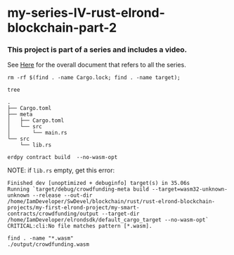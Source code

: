 # my-series-IV-rust-elrond-blockchain-part-2

### This project is part of a series and includes a video.

See [Here](https://github.com/elicorrales/blockchain-tutorials/blob/main/README.md) for the overall document that
refers to all the series.  
  
```
rm -rf $(find . -name Cargo.lock; find . -name target);
```
```
tree
```
```
.
├── Cargo.toml
├── meta
│   ├── Cargo.toml
│   └── src
│       └── main.rs
└── src
    └── lib.rs
```
```
erdpy contract build  --no-wasm-opt
```
NOTE: if ```lib.rs``` empty, get this error:  
```
Finished dev [unoptimized + debuginfo] target(s) in 35.06s
Running `target/debug/crowdfunding-meta build --target=wasm32-unknown-unknown --release --out-dir /home/IamDeveloper/SwDevel/blockchain/rust/rust-elrond-blockchain-projects/my-first-elrond-project/my-smart-contracts/crowdfunding/output --target-dir /home/IamDeveloper/elrondsdk/default_cargo_target --no-wasm-opt`
CRITICAL:cli:No file matches pattern [*.wasm].
```
```
find . -name "*.wasm"
./output/crowdfunding.wasm
```
